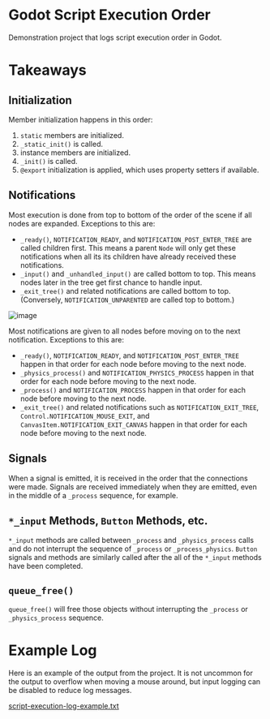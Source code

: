 # Godot Script Execution Order
Demonstration project that logs script execution order in Godot.

# Takeaways
## Initialization
Member initialization happens in this order:
1) `static` members are initialized.
2) `_static_init()` is called.
3) instance members are initialized.
4) `_init()` is called.
5) `@export` initialization is applied, which uses property setters if available.

## Notifications

Most execution is done from top to bottom of the order of the scene if all nodes are expanded. Exceptions to this are:
- `_ready()`, `NOTIFICATION_READY`, and `NOTIFICATION_POST_ENTER_TREE` are called children first. This means a parent `Node` will only get these notifications when all its its children have already received these notifications.
- `_input()` and `_unhandled_input()` are called bottom to top. This means nodes later in the tree get first chance to handle input.
- `_exit_tree()` and related notifications are called bottom to top. (Conversely, `NOTIFICATION_UNPARENTED` are called top to bottom.)

![image](https://github.com/allenwp/godot-script-execution-order/assets/17506573/9e5a0b64-9119-4368-82ab-69092fa36885)

Most notifications are given to all nodes before moving on to the next notification. Exceptions to this are:
-  `_ready()`, `NOTIFICATION_READY`, and `NOTIFICATION_POST_ENTER_TREE` happen in that order for each node before moving to the next node.
-  `_physics_process()` and `NOTIFICATION_PHYSICS_PROCESS` happen in that order for each node before moving to the next node.
-  `_process()` and `NOTIFICATION_PROCESS` happen in that order for each node before moving to the next node.
- `_exit_tree()` and related notifications such as `NOTIFICATION_EXIT_TREE`, `Control.NOTIFICATION_MOUSE_EXIT`, and `CanvasItem.NOTIFICATION_EXIT_CANVAS` happen in that order for each node before moving to the next node.

## Signals
When a signal is emitted, it is received in the order that the connections were made. Signals are received immediately when they are emitted, even in the middle of a `_process` sequence, for example.

## `*_input` Methods, `Button` Methods, etc.
`*_input` methods are called between `_process` and `_physics_process` calls and do not interrupt the sequence of `_process` or `_process_physics`. `Button` signals and methods are similarly called after the all of the `*_input` methods have been completed.

## `queue_free()`
`queue_free()` will free those objects without interrupting the `_process` or `_physics_process` sequence.

# Example Log
Here is an example of the output from the project. It is not uncommon for the output to overflow when moving a mouse around, but input logging can be disabled to reduce log messages.

[script-execution-log-example.txt](https://github.com/allenwp/godot-script-execution-order/files/13210959/script-execution-log-example.txt)
